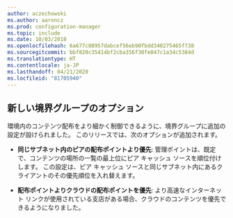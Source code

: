 ```yaml
---
author: aczechowski
ms.author: aaroncz
ms.prod: configuration-manager
ms.topic: include
ms.date: 10/03/2018
ms.openlocfilehash: 6a677c88957dabcef56eb90fbdd340275465f738
ms.sourcegitcommit: bbf820c35414bf2cba356f30fe047c1a34c5384d
ms.translationtype: HT
ms.contentlocale: ja-JP
ms.lasthandoff: 04/21/2020
ms.locfileid: "81705940"
---
```

## <a name="new-boundary-group-options"></a><a name="bkmk_bgoptions"></a> 新しい境界グループのオプション
<!--1358749-->

環境内のコンテンツ配布をより細かく制御できるように、境界グループに追加の設定が設けられました。 このリリースでは、次のオプションが追加されます。

- **同じサブネット内のピアの配布ポイントより優先**: 管理ポイントは、既定で、コンテンツの場所の一覧の最上位にピア キャッシュ ソースを順位付けします。 この設定は、ピア キャッシュ ソースと同じサブネット内にあるクライアントのその優先順位を入れ替えます。  

- **配布ポイントよりクラウドの配布ポイントを優先**: より高速なインターネット リンクが使用されている支店がある場合、クラウドのコンテンツを優先できるようになりました。  


